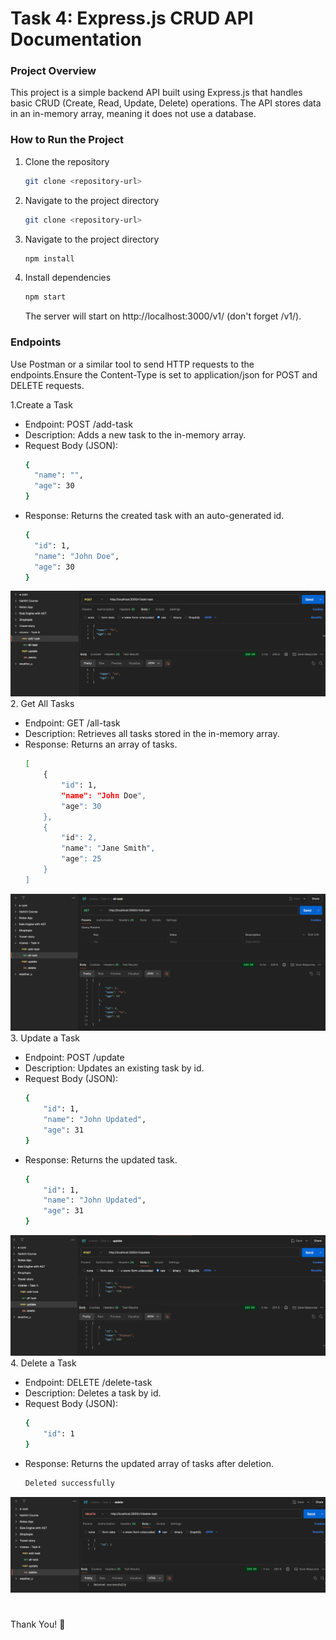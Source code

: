 # Task 4: Express.js CRUD API Documentation

### Project Overview

This project is a simple backend API built using Express.js that handles basic CRUD (Create, Read, Update, Delete) operations. The API stores data in an in-memory array, meaning it does not use a database.

### How to Run the Project

1. Clone the repository
   ```bash
   git clone <repository-url>
   ```
2. Navigate to the project directory
   ```bash
   git clone <repository-url>
   ```
3. Navigate to the project directory
   ```bash
   npm install
   ```
4. Install dependencies
   ```bash
   npm start
   ```
   The server will start on http://localhost:3000/v1/ (don't forget /v1/).

### Endpoints
Use Postman or a similar tool to send HTTP requests to the endpoints.Ensure the Content-Type is set to application/json for POST and DELETE requests.

  1.Create a Task

- Endpoint: POST /add-task
- Description: Adds a new task to the in-memory array.
- Request Body (JSON):
  ```bash
  {
    "name": "",
    "age": 30
  }
  ```
- Response: Returns the created task with an auto-generated id.
  ```bash
  {
    "id": 1,
    "name": "John Doe",
    "age": 30
  }
  ```
![alt text](image.png)
2. Get All Tasks

- Endpoint: GET /all-task
- Description: Retrieves all tasks stored in the in-memory array.
- Response: Returns an array of tasks.
  ```bash
  [
      {
          "id": 1,
          "name": "John Doe",
          "age": 30
      },
      {
          "id": 2,
          "name": "Jane Smith",
          "age": 25
      }
  ]
  ```
![alt text](image-1.png)
3. Update a Task

- Endpoint: POST /update
- Description: Updates an existing task by id.
- Request Body (JSON):
  ```bash
  {
      "id": 1,
      "name": "John Updated",
      "age": 31
  }
  ```
- Response: Returns the updated task.
  ```bash
  {
      "id": 1,
      "name": "John Updated",
      "age": 31
  }
  ```
![alt text](image-2.png)
4. Delete a Task

- Endpoint: DELETE /delete-task
- Description: Deletes a task by id.
- Request Body (JSON):
  ```bash
  {
      "id": 1
  }
  ```
- Response: Returns the updated array of tasks after deletion.
  ```bash
  Deleted successfully
  ```
![alt text](image-3.png)
#
Thank You! 👋